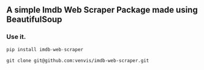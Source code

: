 ## A simple Imdb Web Scraper Package made using BeautifulSoup

### Use it.
```python
pip install imdb-web-scraper
```
```git
git clone git@github.com:venvis/imdb-web-scraper.git
```
